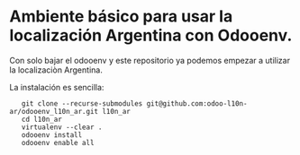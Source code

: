# Ambiente básico para usar la localización Argentina con Odooenv.

Con solo bajar el odooenv y este repositorio ya podemos empezar a utilizar la localizaciòn Argentina.

La instalación es sencilla:

```
   git clone --recurse-submodules git@github.com:odoo-l10n-ar/odooenv_l10n_ar.git l10n_ar
   cd l10n_ar
   virtualenv --clear .
   odooenv install
   odooenv enable all
```

